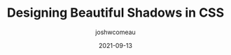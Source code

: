 ---
author: joshwcomeau
date: 2021-09-13
tags:
  - css
target_url: https://www.joshwcomeau.com/css/designing-shadows/
title: Designing Beautiful Shadows in CSS
---